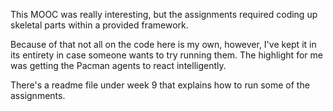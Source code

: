 This MOOC was really interesting, but the assignments required coding up skeletal parts within a provided framework. 

Because of that not all on the code here is my own, however, I've kept it in its entirety in case someone wants to try running them. The highlight for me was getting the Pacman agents to react intelligently.

There's a readme file under week 9 that explains how to run some of the assignments.
